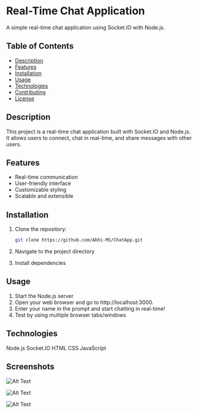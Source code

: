 # Real-Time Chat Application

A simple real-time chat application using Socket.IO with Node.js.

## Table of Contents

- [Description](#description)
- [Features](#features)
- [Installation](#installation)
- [Usage](#usage)
- [Technologies](#technologies)
- [Contributing](#contributing)
- [License](#license)

## Description

This project is a real-time chat application built with Socket.IO and Node.js. It allows users to connect, chat in real-time, and share messages with other users.

## Features

- Real-time communication
- User-friendly interface
- Customizable styling
- Scalable and extensible

## Installation

1. Clone the repository:

   ```bash
   git clone https://github.com/Abhi-MS/ChatApp.git

2. Navigate to the project directory
3. Install dependencies

## Usage

1. Start the Node.js server
2. Open your web browser and go to http://localhost:3000.
3. Enter your name in the prompt and start chatting in real-time!
4. Test by using multiple browser tabs/windows

## Technologies

Node.js
Socket.IO
HTML
CSS
JavaScript

## Screenshots

![Alt Text](Chatbox1.png)

![Alt Text](Chatbox2.png)

![Alt Text](Chatbox3.png)

